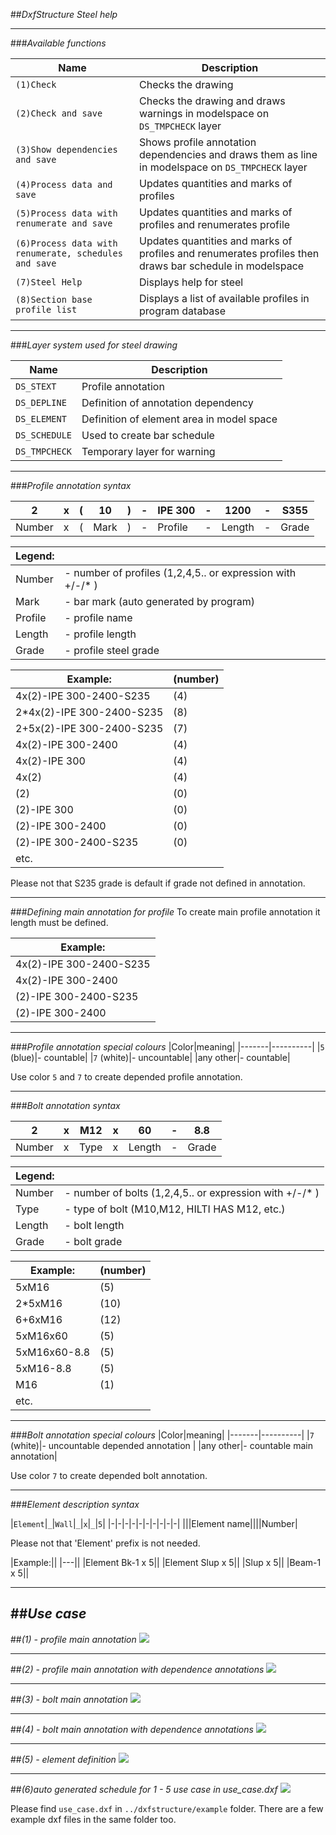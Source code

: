 ##*DxfStructure Steel help*

---
###*Available functions*

|Name|Description|
|-------|----------|
|`(1)Check`| Checks the drawing|
|`(2)Check and save`| Checks the drawing and draws warnings in modelspace on `DS_TMPCHECK` layer|
|`(3)Show dependencies and save`| Shows profile annotation dependencies and draws them as line in modelspace on `DS_TMPCHECK` layer
|`(4)Process data and save`| Updates quantities and marks of profiles|
|`(5)Process data with renumerate and save`| Updates quantities and marks of profiles and renumerates profile|
|`(6)Process data with renumerate, schedules and save`| Updates quantities and marks of profiles and renumerates profiles then draws bar schedule in modelspace|
|`(7)Steel Help`| Displays help for steel|
|`(8)Section base profile list `| Displays a list of available profiles in program database|

---
###*Layer system used for steel drawing*

|Name|Description|
|-------|----------|
|`DS_STEXT`| Profile annotation|
|`DS_DEPLINE`|Definition of annotation dependency|
|`DS_ELEMENT`|Definition of element area in model space|
|`DS_SCHEDULE`|Used to create bar schedule|
|`DS_TMPCHECK`|Temporary layer for warning|

---
###*Profile annotation syntax*

|2|x|(|10|)|-|IPE 300|-|1200|-|S355|
|-|-|-|-|-|-|-|-|-|-|-|
|Number|x|(|Mark|)|-|Profile|-|Length|-|Grade|

|Legend:| |
|-------|----------|
|Number|- number of profiles (1,2,4,5.. or expression with +/-/* )|
|Mark|- bar mark (auto generated by program)|
|Profile|- profile name|
|Length|- profile length|
|Grade|- profile steel grade|

|Example:|(number)|
|---|---|
|4x(2)-IPE 300-2400-S235|(4)|
|2*4x(2)-IPE 300-2400-S235|(8)|
|2+5x(2)-IPE 300-2400-S235|(7)|
|4x(2)-IPE 300-2400|(4)|
|4x(2)-IPE 300|(4)|
|4x(2)|(4)|
|(2)|(0)|
|(2)-IPE 300|(0)|
|(2)-IPE 300-2400|(0)|
|(2)-IPE 300-2400-S235|(0)|
|etc.|

Please not that S235 grade is default if grade not defined in annotation.

---
###*Defining main annotation for profile*
To create main profile annotation it length must be defined.

|Example:|
|---|
|4x(2)-IPE 300-2400-S235|
|4x(2)-IPE 300-2400|
|(2)-IPE 300-2400-S235|
|(2)-IPE 300-2400|

---
###*Profile annotation special colours*
|Color|meaning|
|-------|----------|
|`5` (blue)|- countable|
|`7` (white)|- uncountable|
|any other|- countable|

Use color `5` and `7` to create depended profile annotation.

---
###*Bolt annotation syntax*

|2|x|M12|x|60|-|8.8|
|-|-|-|-|-|-|-|
|Number|x|Type|x|Length|-|Grade|

|Legend:| |
|-------|----------|
|Number|- number of bolts (1,2,4,5.. or expression with +/-/* )|
|Type|- type of bolt (M10,M12, HILTI HAS M12, etc.)|
|Length|- bolt length|
|Grade|- bolt grade|

|Example:|(number)|
|---|---|
|5xM16|(5)|
|2*5xM16|(10)|
|6+6xM16|(12)|
|5xM16x60|(5)|
|5xM16x60-8.8|(5)|
|5xM16-8.8|(5)|
|M16|(1)|
|etc.| |

---
###*Bolt annotation special colours*
|Color|meaning|
|-------|----------|
|`7` (white)|- uncountable depended annotation |
|any other|- countable main annotation|

Use color `7` to create depended bolt annotation.

---
###*Element description syntax*

|`Element`|`_`|`Wall`|`_`|`x`|`_`|`5`|
|-|-|-|-|-|-|-|-|-|-|
|||Element name||||Number|

Please not that 'Element' prefix is not needed.

|Example:||
|---||
|Element Bk-1 x 5||
|Element Slup x 5||
|Slup x 5||
|Beam-1 x 5||

---
##*Use case*
---
##*(1) - profile main annotation*
![](help_steel_usecase_1.png)

---
##*(2) - profile main annotation with dependence annotations*
![](help_steel_usecase_2.png)

---
##*(3) - bolt main annotation*
![](help_steel_usecase_3.png)

---
##*(4) - bolt main annotation with dependence annotations*
![](help_steel_usecase_4.png)

---
##*(5) - element definition*
![](help_steel_usecase_5.png)

---
##*(6)auto generated schedule for 1 - 5 use case in use_case.dxf*
![](help_steel_usecase_schedule.png)

Please find `use_case.dxf` in `../dxfstructure/example` folder. There are a few example dxf files in the same folder too.

